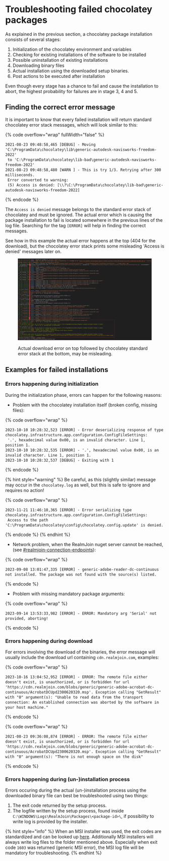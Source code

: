 # Troubleshooting failed chocolatey packages

As explained in the previous section, a chocolatey package installation consists of several stages:

1. Initialization of the chocolatey environment and variables
2. Checking for existing installations of the software to be installed
3. Possible uninstallation of existing installations
4. Downloading binary files
5. Actual installation using the downloaded setup binaries.
6. Post actions to be executed after installation

Even though every stage has a chance to fail and cause the installation to abort, the highest probability for failures are in stage 3, 4 and 5.

## Finding the correct error message

It is important to know that every failed installation will return standard chocolatey error stack messages, which will look similar to this:

{% code overflow="wrap" fullWidth="false" %}
```log
2021-08-23 09:48:58,465 [DEBUG] - Moving 'C:\ProgramData\chocolatey\lib\generic-autodesk-navisworks-freedom-2022'
 to 'C:\ProgramData\chocolatey\lib-bad\generic-autodesk-navisworks-freedom-2022'
2021-08-23 09:48:58,480 [WARN ] - This is try 1/3. Retrying after 300 milliseconds.
 Error converted to warning:
 (5) Access is denied: [\\?\C:\ProgramData\chocolatey\lib-bad\generic-autodesk-navisworks-freedom-2022]
```
{% endcode %}

The `Access is denied` message belongs to the standard error stack of chocolatey and must be ignored. The actual error which is causing the package installation to fail is located somewhere in the previous lines of the log file. Searching for the tag `[ERROR]` will help in finding the correct messages.

See how in this example the actual error happens at the top (404 for the download), but the chocolatey error stack prints some misleading 'Access is denied' messages later on.

<figure><img src="../../.gitbook/assets/choco-error-stack.png" alt=""><figcaption><p>Actual download error on top followed by chocolatey standard error stack at the bottom, may be misleading.</p></figcaption></figure>

## Examples for failed installations

### Errors happening during initialization

During the initialization phase, errors can happen for the following reasons:

* Problem with the chocolatey installation itself (broken config, missing files):

{% code overflow="wrap" %}
```log
2023-10-10 10:28:32,523 [ERROR] - Error deserializing response of type chocolatey.infrastructure.app.configuration.ConfigFileSettings:
 '.', hexadecimal value 0x00, is an invalid character. Line 1, position 1.
2023-10-10 10:28:32,535 [ERROR] - '.', hexadecimal value 0x00, is an invalid character. Line 1, position 1.
2023-10-10 10:28:32,537 [DEBUG] - Exiting with 1
```
{% endcode %}

{% hint style="warning" %}
Be careful, as this (slightly similar) message may occur in the `chocolatey.log` as well, but this is safe to ignore and requires no action!

{% code overflow="wrap" %}
```log
2023-11-21 11:46:10,365 [ERROR] - Error serializing type chocolatey.infrastructure.app.configuration.ConfigFileSettings:
 Access to the path 'C:\ProgramData\chocolatey\config\chocolatey.config.update' is denied.
```
{% endcode %}
{% endhint %}

* Network problem, when the RealmJoin nuget server cannot be reached, (see [#realmjoin-connection-endpoints](../../realmjoin-client/infrastructure/#realmjoin-connection-endpoints "mention")):

{% code overflow="wrap" %}
```log
2023-09-08 13:01:47,335 [ERROR] - generic-adobe-reader-dc-continuous not installed. The package was not found with the source(s) listed.
```
{% endcode %}

* Problem with missing mandatory package arguments:

{% code overflow="wrap" %}
```log
2023-09-14 13:53:33,982 [ERROR] - ERROR: Mandatory arg 'Serial' not provided, aborting!
```
{% endcode %}



### Errors happening during download

For errors involving the download of the binaries, the error message will usually include the download url containing `cdn.realmjoin.com`, examples:

{% code overflow="wrap" %}
```log
2023-10-16 13:04:52,952 [ERROR] - ERROR: The remote file either doesn't exist, is unauthorized, or is forbidden for url 'https://cdn.realmjoin.com/blobs/generic/generic-adobe-acrobat-dc-continuous/AcrobatDCUpd2300620320.msp'. Exception calling "GetResult" with "0" argument(s): "Unable to read data from the transport connection: An established connection was aborted by the software in your host machine."
```
{% endcode %}

{% code overflow="wrap" %}
```log
2021-08-23 09:36:08,874 [ERROR] - ERROR: The remote file either doesn't exist, is unauthorized, or is forbidden for url 'https://cdn.realmjoin.com/blobs/generic/generic-adobe-acrobat-dc-continuous/AcrobatDCUpd2300620320.msp'. Exception calling "GetResult" with "0" argument(s): "There is not enough space on the disk"
```
{% endcode %}



### Errors happening during (un-)installation process

Errors occuring during the actual (un-)installation process using the downloaded binary file can best be troubleshooted using two things:

1. The exit code returned by the setup process.
2. The logfile written by the setup process, found inside `C:\WINDOWS\Logs\RealmJoin\Packages\<package-id>\`, if possibility to write log is provided by the installer.

{% hint style="info" %}
When an MSI installer was used, the exit codes are standardized and can be looked up [here](https://learn.microsoft.com/en-us/windows/win32/msi/error-codes). Additionally MSI installers will always write log files to the folder mentioned above. Especially when exit code `1603` was returned (generic MSI error), the MSI log file will be mandatory for troubleshooting.
{% endhint %}
